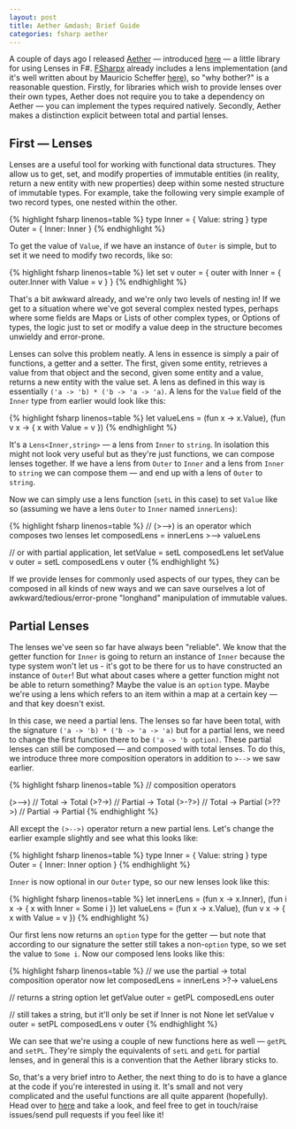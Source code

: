 ```yaml
---
layout: post
title: Aether &mdash; Brief Guide
categories: fsharp aether
---
```


A couple of days ago I released [Aether][aether] &mdash; introduced [here][aether-intro] &mdash; a little library for using Lenses in F#. [FSharpx][fsharpx-lens] already includes a lens implementation (and it's well written about by Mauricio Scheffer [here][bugsquash]), so "why bother?" is a reasonable question. Firstly, for libraries which wish to provide lenses over their own types, Aether does not require you to take a dependency on Aether &mdash; you can implement the types required natively. Secondly, Aether makes a distinction explicit between total and partial lenses.

## First &mdash; Lenses

Lenses are a useful tool for working with functional data structures. They allow us to get, set, and modify properties of immutable entities (in reality, return a new entity with new properties) deep within some nested structure of immutable types. For example, take the following very simple example of two record types, one nested within the other.

{% highlight fsharp linenos=table %}
type Inner = { Value: string }
type Outer = { Inner: Inner }
{% endhighlight %}

To get the value of `Value`, if we have an instance of `Outer` is simple, but to set it we need to modify two records, like so:

{% highlight fsharp linenos=table %}
let set v outer = { outer with Inner = { outer.Inner with Value = v } }
{% endhighlight %}

That's a bit awkward already, and we're only two levels of nesting in! If we get to a situation where we've got several complex nested types, perhaps where some fields are Maps or Lists of other complex types, or Options of types, the logic just to set or modify a value deep in the structure becomes unwieldy and error-prone.

Lenses can solve this problem neatly. A lens in essence is simply a pair of functions, a getter and a setter. The first, given some entity, retrieves a value from that object and the second, given some entity and a value, returns a new entity with the value set. A lens as defined in this way is essentially `('a -> 'b) * ('b -> 'a -> 'a)`. A lens for the `Value` field of the `Inner` type from earlier would look like this:

{% highlight fsharp linenos=table %}
let valueLens = (fun x -> x.Value), (fun v x -> { x with Value = v })
{% endhighlight %}

It's a `Lens<Inner,string>` &mdash; a lens from `Inner` to `string`. In isolation this might not look very useful but as they're just functions, we can compose lenses together. If we have a lens from `Outer` to `Inner` and a lens from `Inner` to `string` we can compose them &mdash; and end up with a lens of `Outer` to `string`.

Now we can simply use a lens function (`setL` in this case) to set `Value` like so (assuming we have a lens `Outer` to `Inner` named `innerLens`):

{% highlight fsharp linenos=table %}
// (>-->) is an operator which composes two lenses
let composedLens = innerLens >--> valueLens

// or with partial application, let setValue = setL composedLens
let setValue v outer = setL composedLens v outer
{% endhighlight %}

If we provide lenses for commonly used aspects of our types, they can be composed in all kinds of new ways and we can save ourselves a lot of awkward/tedious/error-prone "longhand" manipulation of immutable values.

## Partial Lenses

The lenses we've seen so far have always been "reliable". We know that the getter function for `Inner` is going to return an instance of `Inner` because the type system won't let us - it's got to be there for us to have constructed an instance of `Outer`! But what about cases where a getter function might not be able to return something? Maybe the value is an `option` type. Maybe we're using a lens which refers to an item within a map at a certain key &mdash; and that key doesn't exist.

In this case, we need a partial lens. The lenses so far have been total, with the signature `('a -> 'b) * ('b -> 'a -> 'a)` but for a partial lens, we need to change the first function there to be `('a -> 'b option)`. These partial lenses can still be composed &mdash; and composed with total lenses. To do this, we introduce three more composition operators in addition to `>-->` we saw earlier.

{% highlight fsharp linenos=table %}
// composition operators

(>-->) // Total   -> Total
(>?->) // Partial -> Total
(>-?>) // Total   -> Partial
(>??>) // Partial -> Partial
{% endhighlight %}

All except the `(>-->)` operator return a new partial lens. Let's change the earlier example slightly and see what this looks like:

{% highlight fsharp linenos=table %}
type Inner = { Value: string }
type Outer = { Inner: Inner option }
{% endhighlight %}

`Inner` is now optional in our `Outer` type, so our new lenses look like this:

{% highlight fsharp linenos=table %}
let innerLens = (fun x -> x.Inner), (fun i x -> { x with Inner = Some i })
let valueLens = (fun x -> x.Value), (fun v x -> { x with Value = v })
{% endhighlight %}

Our first lens now returns an `option` type for the getter &mdash; but note that according to our signature the setter still takes a non-`option` type, so we set the value to `Some i`. Now our composed lens looks like this:

{% highlight fsharp linenos=table %}
// we use the partial -> total composition operator now
let composedLens = innerLens >?-> valueLens

// returns a string option
let getValue outer = getPL composedLens outer

// still takes a string, but it'll only be set if Inner is not None
let setValue v outer = setPL composedLens v outer
{% endhighlight %}

We can see that we're using a couple of new functions here as well &mdash; `getPL` and `setPL`. They're simply the equivalents of `setL` and `getL` for partial lenses, and in general this is a convention that the Aether library sticks to.

So, that's a very brief intro to Aether, the next thing to do is to have a glance at the code if you're interested in using it. It's small and not very complicated and the useful functions are all quite apparent (hopefully). Head over to [here][aether] and take a look, and feel free to get in touch/raise issues/send pull requests if you feel like it!

[aether]: https://github.com/xyncro/aether
[aether-intro]: http://kolektiv.github.io/fsharp/aether/2014/08/10/Aether/
[bugsquash]: http://bugsquash.blogspot.co.uk/2011/11/lenses-in-f.html
[fsharpx-lens]: https://github.com/fsprojects/fsharpx/blob/master/src/FSharpx.Core/Lens.fs
